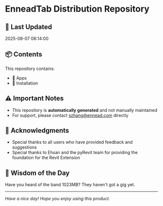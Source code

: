 # EnneadTab Distribution Repository

## 📅 Last Updated
2025-08-07 08:14:00



## 📦 Contents
This repository contains:
- 📂 Apps
- 📂 Installation

## ⚠️ Important Notes
- This repository is **automatically generated** and not manually maintained
- For support, please contact szhang@ennead.com directly

## 🙏 Acknowledgments
- Special thanks to all users who have provided feedback and suggestions
- Special thanks to Ehsan and the pyRevit team for providing the foundation for the Revit Extension

## 💭 Wisdom of the Day
Have you heard of the band 1023MB? They haven't got a gig yet.

---
*Have a nice day! Hope you enjoy using this product.*
